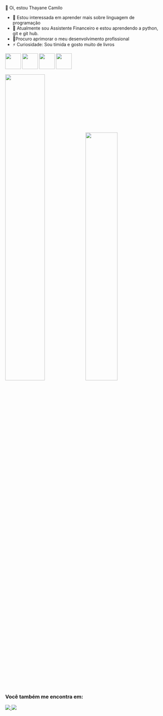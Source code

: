 👋 Oi, estou Thayane Camilo
- 👀 Estou interessada em aprender mais sobre linguagem de programação
- 🌱 Atualmente sou Assistente Financeiro e estou aprendendo a python, git e git hub.
- 💞️Procuro aprimorar o meu desenvolvimento profissional
- ⚡ Curiosidade: Sou tímida e gosto muito de livros

<div display="inline">
 <img width="50" height="50" src="https://cdn.jsdelivr.net/gh/devicons/devicon@latest/icons/python/python-original.svg" /> <img width="50" height="50" src="https://cdn.jsdelivr.net/gh/devicons/devicon@latest/icons/git/git-original-wordmark.svg" /> <img width="50" height="50" src="https://cdn.jsdelivr.net/gh/devicons/devicon@latest/icons/github/github-original.svg" /> <img width="50" height="50" src="https://cdn.jsdelivr.net/gh/devicons/devicon@latest/icons/vscode/vscode-original.svg" />
</div>

<img width="50%" src="https://github-readme-stats.vercel.app/api?username=thayanecamilo&show_icons=true&theme=merko"> <img width="45%" src="https://github-readme-stats.vercel.app/api/top-langs/?username=thayanecamilo&layout=compact&hide_progress=true&theme=merko">

### Você também me encontra em:
<a href="https://www.linkedin.com/in/thayane-camilo-7115a01a4/">
<img src="https://img.shields.io/badge/linkedin-%230077B5.svg?style=for-the-badge&logo=linkedin&logoColor=white" />
</a>           
<a href="https://www.instagram.com/camillothayane/">
<img src="https://img.shields.io/badge/Instagram-%23E4405F.svg?style=for-the-badge&logo=Instagram&logoColor=white" />
</a>



           
          
           
          
            
         
          
